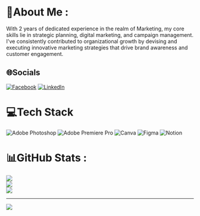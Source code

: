 # 💫About Me :
With 2 years of dedicated experience in the realm of Marketing, my core skills lie in strategic planning, digital marketing, and campaign management. I've consistently contributed to organizational growth by devising and executing innovative marketing strategies that drive brand awareness and customer engagement. 

## 🌐Socials
[![Facebook](https://img.shields.io/badge/Facebook-%231877F2.svg?logo=Facebook&logoColor=white)](https://facebook.com/https://www.facebook.com/kathtinyftu) [![LinkedIn](https://img.shields.io/badge/LinkedIn-%230077B5.svg?logo=linkedin&logoColor=white)](https://linkedin.com/in/https://www.linkedin.com/in/thanh-huyen-katftu/) 

# 💻Tech Stack
![Adobe Photoshop](https://img.shields.io/badge/adobephotoshop-%2331A8FF.svg?style=for-the-badge&logo=adobephotoshop&logoColor=white) ![Adobe Premiere Pro](https://img.shields.io/badge/Adobe%20Premiere%20Pro-9999FF.svg?style=for-the-badge&logo=Adobe%20Premiere%20Pro&logoColor=white) ![Canva](https://img.shields.io/badge/Canva-%2300C4CC.svg?style=for-the-badge&logo=Canva&logoColor=white) 	![Figma](https://img.shields.io/badge/figma-%23F24E1E.svg?style=for-the-badge&logo=figma&logoColor=white) ![Notion](https://img.shields.io/badge/Notion-%23000000.svg?style=for-the-badge&logo=notion&logoColor=white)
# 📊GitHub Stats :
![](https://github-readme-stats.vercel.app/api?username=kathtinyftu&theme=radical&hide_border=false&include_all_commits=false&count_private=false)<br/>
![](https://github-readme-streak-stats.herokuapp.com/?user=kathtinyftu&theme=radical&hide_border=false)<br/>
![](https://github-readme-stats.vercel.app/api/top-langs/?username=kathtinyftu&theme=radical&hide_border=false&include_all_commits=false&count_private=false&layout=compact)

---
[![](https://visitcount.itsvg.in/api?id=kathtinyftu&icon=0&color=0)](https://visitcount.itsvg.in)
